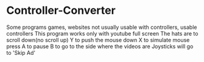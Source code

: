 # Controller-Converter
Some programs games, websites not usually usable with controllers, usable controllers
This program works only with youtube full screen
The hats are to scroll down(no scroll up)
Y to push the mouse down
X to simulate mouse press
A to pause
B to go to the side where the videos are
Joysticks will go to 'Skip Ad'
